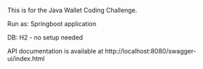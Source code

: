 This is for the Java Wallet Coding Challenge.

Run as:
Springboot application

DB:
H2 - no setup needed

API documentation is available at http://localhost:8080/swagger-ui/index.html
